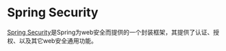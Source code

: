 # Spring Security

[Spring Security](https://docs.spring.io/spring-security/reference/index.html)是Spring为web安全而提供的一个封装框架，其提供了认证、授权、以及其它web安全通用功能。
